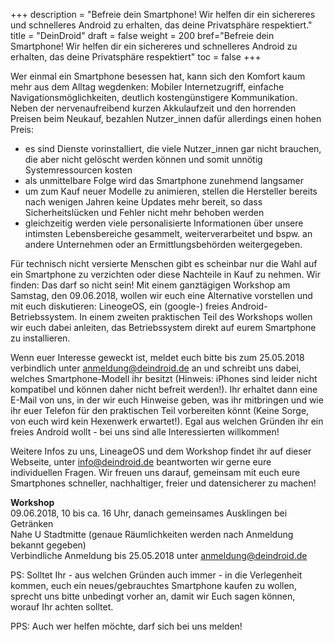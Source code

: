 +++
description = "Befreie dein Smartphone! Wir helfen dir ein sichereres und schnelleres Android zu erhalten, das deine Privatsphäre respektiert."
title = "DeinDroid"
draft = false
weight = 200
bref="Befreie dein Smartphone! Wir helfen dir ein sichereres und schnelleres Android zu erhalten, das deine Privatsphäre respektiert"
toc = false
+++

Wer einmal ein Smartphone besessen hat, kann sich den Komfort kaum mehr aus dem Alltag wegdenken: Mobiler Internetzugriff, einfache Navigationsmöglichkeiten, deutlich kostengünstigere Kommunikation. Neben der nervenaufreibend kurzen Akkulaufzeit und den horrenden Preisen beim Neukauf, bezahlen Nutzer_innen dafür allerdings einen hohen Preis:
    
* es sind Dienste vorinstalliert, die viele Nutzer_innen gar nicht brauchen, die aber nicht gelöscht werden können und somit unnötig Systemressourcen kosten
* als unmittelbare Folge wird das Smartphone zunehmend langsamer
* um zum Kauf neuer Modelle zu animieren, stellen die Hersteller bereits nach wenigen Jahren keine Updates mehr bereit, so dass Sicherheitslücken und Fehler nicht mehr behoben werden
* gleichzeitig werden viele personalisierte Informationen über unsere intimsten Lebensbereiche gesammelt, weiterverarbeitet und bspw. an andere Unternehmen oder an Ermittlungsbehörden weitergegeben.

Für technisch nicht versierte Menschen gibt es scheinbar nur die Wahl auf ein Smartphone zu verzichten oder diese Nachteile in Kauf zu nehmen. Wir finden: Das darf so nicht sein! Mit einem ganztägigen Workshop am Samstag, den 09.06.2018, wollen wir euch eine Alternative vorstellen und mit euch diskutieren: LineogeOS, ein (google-) freies Android-Betriebssystem. In einem zweiten praktischen Teil des Workshops wollen wir euch dabei anleiten, das Betriebssystem direkt auf eurem Smartphone zu installieren.

Wenn euer Interesse geweckt ist, meldet euch bitte bis zum 25.05.2018 verbindlich unter anmeldung@deindroid.de an und schreibt uns dabei, welches Smartphone-Modell ihr besitzt (Hinweis: iPhones sind leider nicht kompatibel und können daher nicht befreit werden!). Ihr erhaltet dann eine E-Mail von uns, in der wir euch Hinweise geben, was ihr mitbringen und wie ihr euer Telefon für den praktischen Teil vorbereiten könnt (Keine Sorge, von euch wird kein Hexenwerk erwartet!). Egal aus welchen Gründen ihr ein freies Android wollt - bei uns sind alle Interessierten willkommen!

Weitere Infos zu uns, LineageOS und dem Workshop findet ihr auf dieser Webseite, unter info@deindroid.de beantworten wir gerne eure individuellen Fragen.
Wir freuen uns darauf, gemeinsam mit euch eure Smartphones schneller, nachhaltiger, freier und datensicherer zu machen!

**Workshop**<br/>
09.06.2018, 10 bis ca. 16 Uhr, danach gemeinsames Ausklingen bei Getränken<br/>
Nahe U Stadtmitte (genaue Räumlichkeiten werden nach Anmeldung bekannt gegeben)<br/>
Verbindliche Anmeldung bis 25.05.2018 unter anmeldung@deindroid.de

PS: Solltet Ihr - aus welchen Gründen auch immer - in die Verlegenheit kommen, euch ein neues/gebrauchtes Smartphone kaufen zu wollen, sprecht uns bitte unbedingt vorher an, damit wir Euch sagen können, worauf Ihr achten solltet.

PPS: Auch wer helfen möchte, darf sich bei uns melden!

